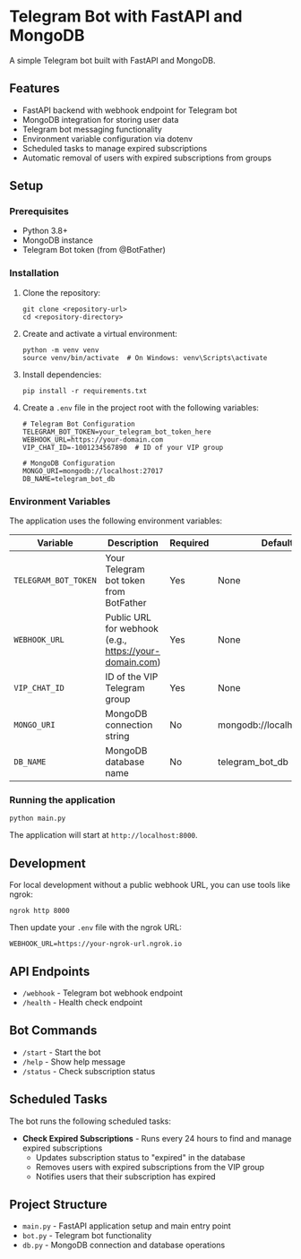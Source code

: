 # Telegram Bot with FastAPI and MongoDB

A simple Telegram bot built with FastAPI and MongoDB.

## Features

- FastAPI backend with webhook endpoint for Telegram bot
- MongoDB integration for storing user data
- Telegram bot messaging functionality
- Environment variable configuration via dotenv
- Scheduled tasks to manage expired subscriptions
- Automatic removal of users with expired subscriptions from groups

## Setup

### Prerequisites

- Python 3.8+
- MongoDB instance
- Telegram Bot token (from @BotFather)

### Installation

1. Clone the repository:
   ```
   git clone <repository-url>
   cd <repository-directory>
   ```

2. Create and activate a virtual environment:
   ```
   python -m venv venv
   source venv/bin/activate  # On Windows: venv\Scripts\activate
   ```

3. Install dependencies:
   ```
   pip install -r requirements.txt
   ```

4. Create a `.env` file in the project root with the following variables:
   ```
   # Telegram Bot Configuration
   TELEGRAM_BOT_TOKEN=your_telegram_bot_token_here
   WEBHOOK_URL=https://your-domain.com
   VIP_CHAT_ID=-1001234567890  # ID of your VIP group

   # MongoDB Configuration
   MONGO_URI=mongodb://localhost:27017
   DB_NAME=telegram_bot_db
   ```

### Environment Variables

The application uses the following environment variables:

| Variable | Description | Required | Default |
|----------|-------------|----------|---------|
| `TELEGRAM_BOT_TOKEN` | Your Telegram bot token from BotFather | Yes | None |
| `WEBHOOK_URL` | Public URL for webhook (e.g., https://your-domain.com) | Yes | None |
| `VIP_CHAT_ID` | ID of the VIP Telegram group | Yes | None |
| `MONGO_URI` | MongoDB connection string | No | mongodb://localhost:27017 |
| `DB_NAME` | MongoDB database name | No | telegram_bot_db |

### Running the application

```
python main.py
```

The application will start at `http://localhost:8000`.

## Development

For local development without a public webhook URL, you can use tools like ngrok:

```
ngrok http 8000
```

Then update your `.env` file with the ngrok URL:

```
WEBHOOK_URL=https://your-ngrok-url.ngrok.io
```

## API Endpoints

- `/webhook` - Telegram bot webhook endpoint
- `/health` - Health check endpoint

## Bot Commands

- `/start` - Start the bot
- `/help` - Show help message
- `/status` - Check subscription status

## Scheduled Tasks

The bot runs the following scheduled tasks:

- **Check Expired Subscriptions** - Runs every 24 hours to find and manage expired subscriptions
  - Updates subscription status to "expired" in the database
  - Removes users with expired subscriptions from the VIP group
  - Notifies users that their subscription has expired

## Project Structure

- `main.py` - FastAPI application setup and main entry point
- `bot.py` - Telegram bot functionality
- `db.py` - MongoDB connection and database operations 